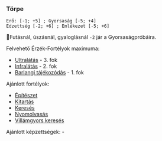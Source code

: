 ### Törpe

```
Erő: [-1; +5] ; Gyorsaság [-5; +4]
Edzettség [-2; +6] ; Emlékezet [-5; +6]
```

🔆Futásnál, úszásnál, gyaloglásnál `-2` jár a Gyorsaságpróbáira.

Felvehető Érzék-Fortélyok maximuma:
- [Ultralátás](../fortelyok.erzekek/ultralatas.md) - 3. fok
- [Infralátás](../fortelyok.erzekek/infralatas.md) - 2. fok
- [Barlangi tájékozódás](../fortelyok.erzekek/barlangi_tajekozodas.md) - 1. fok

Ajánlott fortélyok:
- [Építészet](../fortelyok.altalanos/epiteszet.md)
- [Kitartás](../fortelyok.altalanos/kitartas.md)
- [Keresés](../fortelyok.altalanos/kereses.md)
- [Nyomolvasás](../fortelyok.altalanos/nyomolvasas.md)
- [Villámgyors keresés](../fortelyok.altalanos/villamgyors.kereses.md)

Ajánlott képzettségek: -

<br />
